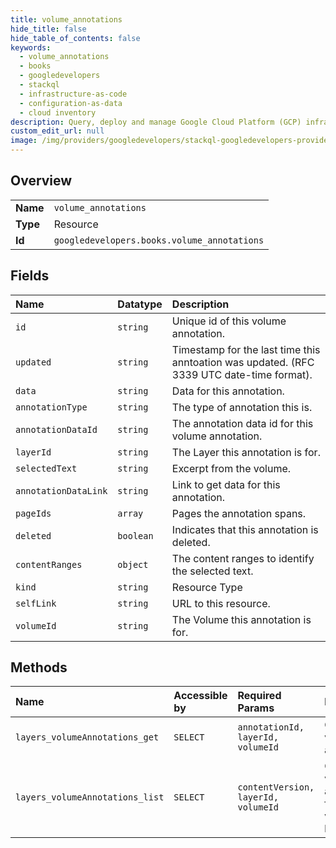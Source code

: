 ```yaml
---
title: volume_annotations
hide_title: false
hide_table_of_contents: false
keywords:
  - volume_annotations
  - books
  - googledevelopers    
  - stackql
  - infrastructure-as-code
  - configuration-as-data
  - cloud inventory
description: Query, deploy and manage Google Cloud Platform (GCP) infrastructure and resources using SQL
custom_edit_url: null
image: /img/providers/googledevelopers/stackql-googledevelopers-provider-featured-image.png
---
```

  
    

## Overview
<table><tbody>
<tr><td><b>Name</b></td><td><code>volume_annotations</code></td></tr>
<tr><td><b>Type</b></td><td>Resource</td></tr>
<tr><td><b>Id</b></td><td><code>googledevelopers.books.volume_annotations</code></td></tr>
</tbody></table>

## Fields
| Name | Datatype | Description |
|:-----|:---------|:------------|
| `id` | `string` | Unique id of this volume annotation. |
| `updated` | `string` | Timestamp for the last time this anntoation was updated. (RFC 3339 UTC date-time format). |
| `data` | `string` | Data for this annotation. |
| `annotationType` | `string` | The type of annotation this is. |
| `annotationDataId` | `string` | The annotation data id for this volume annotation. |
| `layerId` | `string` | The Layer this annotation is for. |
| `selectedText` | `string` | Excerpt from the volume. |
| `annotationDataLink` | `string` | Link to get data for this annotation. |
| `pageIds` | `array` | Pages the annotation spans. |
| `deleted` | `boolean` | Indicates that this annotation is deleted. |
| `contentRanges` | `object` | The content ranges to identify the selected text. |
| `kind` | `string` | Resource Type |
| `selfLink` | `string` | URL to this resource. |
| `volumeId` | `string` | The Volume this annotation is for. |
## Methods
| Name | Accessible by | Required Params | Description |
|:-----|:--------------|:----------------|:------------|
| `layers_volumeAnnotations_get` | `SELECT` | `annotationId, layerId, volumeId` | Gets the volume annotation. |
| `layers_volumeAnnotations_list` | `SELECT` | `contentVersion, layerId, volumeId` | Gets the volume annotations for a volume and layer. |
